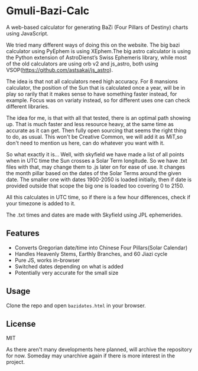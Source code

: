 # Gmuli-Bazi-Calc

A web-based calculator for generating BaZi (Four Pillars of Destiny) charts using JavaScript.

We tried many different ways of doing this on the website. The big bazi calculator using PyEphem is using XEphem.The big astro calculator is using the  Python extension of AstroDienst’s Swiss Ephemeris library, while most of the old calculators are using orb v2 and js_astro, both using VSOP(https://github.com/astsakai/js_astro).

The idea is that not all calculators need high accuracy. For 8 mansions calculator, the position of the Sun that is calculated once a year, will be in play so rarily that it makes sense to have something faster instead, for example. Focus was on variaty instead, so for different uses one can check different libraries.

The idea for me, is that with all that tested, there is an optimal path showing up. That is much faster and less resource heavy, at the same time as accurate as it can get. Then fully open sourcing that seems the right thing to do, as usual. This won't be Creative Common, we will add it as MiT,so don't need to mention us here, can do whatever you want with it.

So what exactly it is... Well, with skyfield we have made a list of all points when in UTC time the Sun crosses a Solar Term longitude. So we have .txt files with that, may change them to .js later on for ease of use. It changes the month pillar based on the dates of the Solar Terms around the given date. The smaller one with dates 1900-2050 is loaded initially, then if date is provided outside that scope the big one is loaded too covering 0 to 2150.

All this calculates in UTC time, so if there is a few hour differences, check if your timezone is added to it.

The .txt times and dates are made with Skyfield using JPL ephemerides.

## Features
- Converts Gregorian date/time into Chinese Four Pillars(Solar Calendar)
- Handles Heavenly Stems, Earthly Branches, and 60 Jiazi cycle
- Pure JS, works in-browser
- Switched dates depending on what is added
- Potentially very accurate for the small size

## Usage
Clone the repo and open `bazidates.html` in your browser.

## License
MIT 

As there aren't many developments here planned, will archive the repository for now. Someday may unarchive again if there is more interest in the project. 
